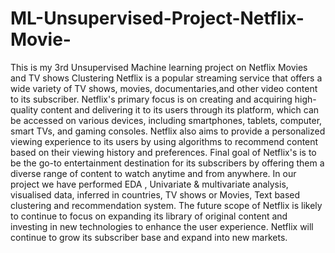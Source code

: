# ML-Unsupervised-Project-Netflix-Movie-
This is my 3rd Unsupervised Machine learning project on Netflix Movies and TV shows Clustering
Netflix is a popular streaming service that offers a wide variety of TV shows, movies, documentaries,and other video content to its subscriber. Netflix's primary focus is on creating and acquiring high-quality content and delivering it to its users through its platform, which can be accessed on various devices, including smartphones, tablets, computer, smart TVs, and gaming consoles. Netflix also aims to provide a personalized viewing experience to its users by using algorithms to recommend content based on their viewing history and preferences. Final goal of Netflix's is to be the go-to entertainment destination for its subscribers by offering them a diverse range of content to watch anytime and from anywhere. In our project we have performed EDA , Univariate & multivariate analysis, visualised data, inferred in countries, TV shows or Movies, Text based clustering and recommendation system. The future scope of Netflix is likely to continue to focus on expanding its library of original content and investing in new technologies to enhance the user experience. Netflix will continue to grow its subscriber base and expand into new markets.
